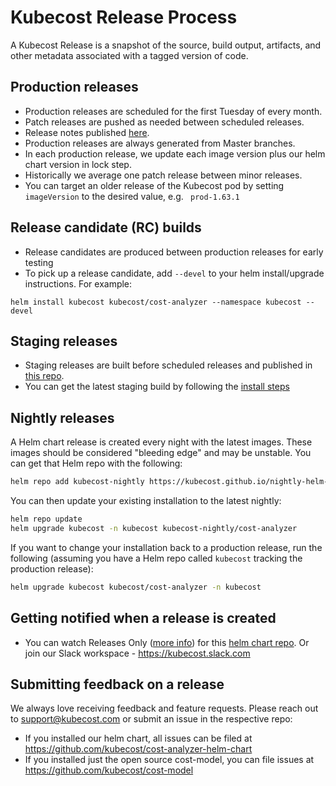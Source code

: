 Kubecost Release Process
========================

A Kubecost Release is a snapshot of the source, build output, artifacts, and other metadata associated with a tagged version of code.

## Production releases 

* Production releases are scheduled for the first Tuesday of every month.
* Patch releases are pushed as needed between scheduled releases.
* Release notes published [here](https://kubecost.com/releases).
* Production releases are always generated from Master branches.  
* In each production release, we update each image version plus our helm chart version in lock step. 
* Historically we average one patch release between minor releases.
* You can target an older release of the Kubecost pod by setting `imageVersion` to the desired value, e.g. ` prod-1.63.1`

## Release candidate (RC) builds

* Release candidates are produced between production releases for early testing
* To pick up a release candidate, add `--devel` to your helm install/upgrade instructions. For example:

```
helm install kubecost kubecost/cost-analyzer --namespace kubecost --devel
```


## Staging releases

* Staging releases are built before scheduled releases and published in [this repo](https://github.com/kubecost/staging-repo).
* You can get the latest staging build by following the [install steps](https://github.com/kubecost/docs/blob/main/staging.md)

## Nightly releases

A Helm chart release is created every night with the latest images. These images should be considered "bleeding edge" and may be unstable. You can get that Helm repo with the following:

``` sh
helm repo add kubecost-nightly https://kubecost.github.io/nightly-helm-chart
```

You can then update your existing installation to the latest nightly:

``` sh
helm repo update
helm upgrade kubecost -n kubecost kubecost-nightly/cost-analyzer
```

If you want to change your installation back to a production release, run the following (assuming you have a Helm repo called `kubecost` tracking the production release):

``` sh
helm upgrade kubecost kubecost/cost-analyzer -n kubecost
```

## Getting notified when a release is created

* You can watch Releases Only ([more info](https://docs.github.com/en/github/managing-subscriptions-and-notifications-on-github/viewing-your-subscriptions)) for this [helm chart repo](https://github.com/kubecost/cost-analyzer-helm-chart).
Or join our Slack workspace - https://kubecost.slack.com

## Submitting feedback on a release

We always love receiving feedback and feature requests. Please reach out to support@kubecost.com or submit an issue in the respective repo:

* If you installed our helm chart, all issues can be filed at https://github.com/kubecost/cost-analyzer-helm-chart
* If you installed just the open source cost-model, you can file issues at https://github.com/kubecost/cost-model
